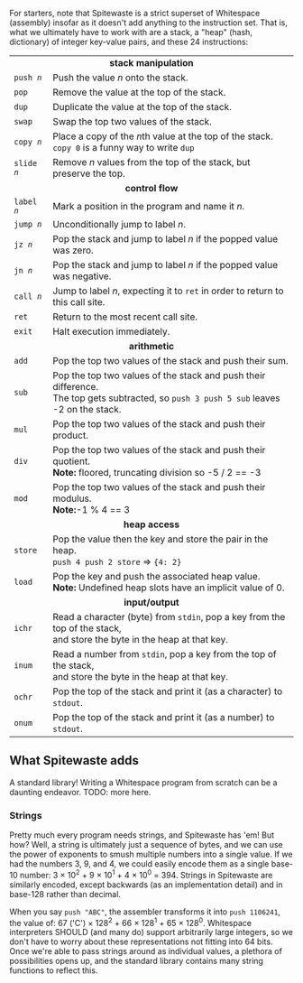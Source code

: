 For starters, note that Spitewaste is a strict superset of Whitespace (assembly) insofar as it doesn't add anything to the instruction set. That is, what we ultimately have to work with are a stack, a "heap" (hash, dictionary) of integer key-value pairs, and these 24 instructions:

<table>
  <tr>
    <td colspan="2" align="center"><b>stack manipulation</b></td>
  </tr>
  <tr>
    <td><code>push <em>n</em></code></td>
    <td>Push the value <em>n</em> onto the stack.</td>
  </tr>
  <tr>
    <td><code>pop</code></td>
    <td>Remove the value at the top of the stack.</td>
  </tr>
  <tr>
    <td><code>dup</code></td>
    <td>Duplicate the value at the top of the stack.</td>
  </tr>
  <tr>
    <td><code>swap</code></td>
    <td>Swap the top two values of the stack.</td>
  </tr>
  <tr>
    <td><code>copy <em>n</em></code></td>
    <td>Place a copy of the <em>n</em>th value at the top of the stack.<br><code>copy 0</code> is a funny way to write <code>dup</code></td>
  </tr>
  <tr>
    <td><code>slide <em>n</em></code></td>
    <td>Remove <em>n</em> values from the top of the stack, but preserve the top.</td>
  </tr>
  <tr>
    <td colspan="2" align="center"><b>control flow</b></td>
  </tr>
  <tr>
    <td><code>label <em>n</em></code></td>
    <td>Mark a position in the program and name it <em>n</em>.</td>
  </tr>
  <tr>
    <td><code>jump <em>n</em></code></td>
    <td>Unconditionally jump to label <em>n</em>.
  </tr>
  <tr>
    <td><code>jz <em>n</em></code></td>
    <td>Pop the stack and jump to label <em>n</em> if the popped value was zero.
  </tr>
  <tr>
    <td><code>jn <em>n</em></code></td>
    <td>Pop the stack and jump to label <em>n</em> if the popped value was negative.
  </tr>
  <tr>
    <td><code>call <em>n</em></code></td>
    <td>Jump to label <em>n</em>, expecting it to <code>ret</code> in order to return to this call site.
  </tr>
  <tr>
    <td><code>ret</code></td>
    <td>Return to the most recent call site.</td>
  </tr>
  <tr>
    <td><code>exit</code></td>
    <td>Halt execution immediately.</td>
  </tr>
  <tr>
    <td colspan="2" align="center"><b>arithmetic</b></td>
  </tr>
  <tr>
    <td><code>add</code></td>
    <td>Pop the top two values of the stack and push their sum.</td>
  </tr>
  <tr>
    <td><code>sub</code></td>
    <td>Pop the top two values of the stack and push their difference.<br>The top gets subtracted, so <code>push 3 push 5 sub</code> leaves -2 on the stack.</td>
  </tr>
  <tr>
    <td><code>mul</code></td>
    <td>Pop the top two values of the stack and push their product.</td>
  </tr>
  <tr>
    <td><code>div</code></td>
    <td>Pop the top two values of the stack and push their quotient.<br><b>Note:</b> floored, truncating division so -5 / 2 == -3</td>
  </tr>
  <tr>
    <td><code>mod</code></td>
    <td>Pop the top two values of the stack and push their modulus.<br><b>Note:</b>-1 % 4 == 3</td>
  </tr>
  <tr>
    <td colspan="2" align="center"><b>heap access</b></td>
  </tr>
  <tr>
    <td><code>store</code></td>
    <td>Pop the value then the key and store the pair in the heap.<br><code>push 4 push 2 store</code> => <code>{4: 2}</code></td>
  </tr>
  <tr>
    <td><code>load</code></td>
    <td>Pop the key and push the associated heap value.<br><b>Note:</b> Undefined heap slots have an implicit value of 0.</td>
  </tr>
  <tr>
    <td colspan="2" align="center"><b>input/output</b></td>
  </tr>
  <tr>
    <td><code>ichr</code></td>
    <td>Read a character (byte) from <code>stdin</code>, pop a key from the top of the stack, <br>and store the byte in the heap at that key.</td>
  </tr>
  <tr>
    <td><code>inum</code></td>
    <td>Read a number from <code>stdin</code>, pop a key from the top of the stack, <br>and store the byte in the heap at that key.</td>
  </tr>
  <tr>
    <td><code>ochr</code></td>
    <td>Pop the top of the stack and print it (as a character) to <code>stdout</code>.</td>
  </tr>
  <tr>
    <td><code>onum</code></td>
    <td>Pop the top of the stack and print it (as a number) to <code>stdout</code>.</td>
  </tr>
</table>

## What Spitewaste adds

A standard library! Writing a Whitespace program from scratch can be a daunting endeavor. TODO: more here.

### Strings

Pretty much every program needs strings, and Spitewaste has 'em! But how? Well, a string is ultimately just a sequence of bytes, and we can use the power of exponents to smush multiple numbers into a single value. If we had the numbers 3, 9, and 4, we could easily encode them as a single base-10 number: 3 × 10<sup>2</sup> + 9 × 10<sup>1</sup> + 4 × 10<sup>0</sup> = 394. Strings in Spitewaste are similarly encoded, except backwards (as an implementation detail) and in base-128 rather than decimal.

When you say <code>push "ABC"</code>, the assembler transforms it into <code>push 1106241</code>, the value of: 67 ('C') × 128<sup>2</sup> + 66 × 128<sup>1</sup> + 65 × 128<sup>0</sup>. Whitespace interpreters SHOULD (and many do) support arbitrarily large integers, so we don't have to worry about these representations not fitting into 64 bits. Once we're able to pass strings around as individual values, a plethora of possibilities opens up, and the standard library contains many string functions to reflect this.
